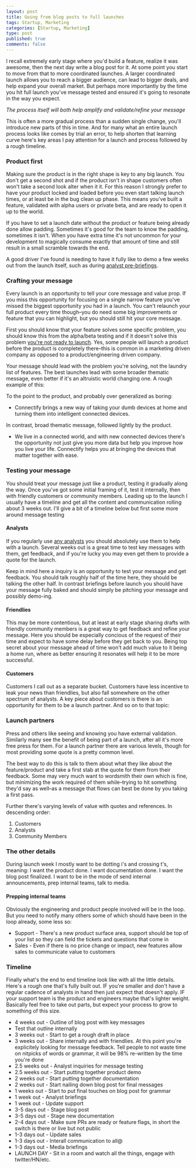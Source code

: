 ```yaml
--- 
layout: post
title: Going from blog posts to full launches
tags: Startup, Marketing
categories: [Startup, Marketing]
type: post
published: true
comments: false
---
```


I recall extremely early stage where you'd build a feature, realize it was awesome, then the next day write a blog post for it. At some point you start to move from that to more coordinated launches. A larger coordinated launch allows you to reach a bigger audience, can lead to bigger deals, and help expand your overall market. But perhaps more importantly by the time you hit full launch you've message tested and ensured it's going to resonate in the way you expect. 

*The process itself will both help amplify and validate/refine your message*

This is often a more gradual process than a sudden single change, you'll introduce new parts of this in time. And for many what an entire launch process looks like comes by trial an error, to help shorten that learning curve here's key areas I pay attention for a launch and process followed by a rough timeline.

<!--more-->

### Product first

Making sure the product is in the right shape is key to any big launch. You don't get a second shot and if the product isn't in shape customers often won't take a second look alter when it it. For this reason I strongly prefer to have your product locked and loaded before you even start talking launch times, or at least be in the bug clean up phase. This means you've built a feature, validated with alpha users or private beta, and are ready to open it up to the world. 

If you have to set a launch date without the product or feature being already done allow padding. Sometimes it's good for the team to know the padding, sometimes it isn't. When you have extra time it's not uncommon for your development to magically consume exactly that amount of time and still result in a small scramble towards the end.

A good driver I've found is needing to have it fully like to demo a few weeks out from the launch itself, such as during [analyst pre-briefings]().

### Crafting your message

Every launch is an opportunity to tell your core message and value prop. If you miss this opportunity for focusing on a single narrow feature you've missed the biggest opportunity you had in a launch. You can't relaunch your full product every time though–you do need some big improvements or feature that you can highlight, but you should still hit your core message. 

First you should know that your feature solves some specific problem, you should know this from the alpha/beta testing and if it doesn't solve this problem [you're not ready to launch](/2014/08/13/when-to-ship-when-to-kill/). Yes, some people will launch a product before the product is completely there–this is common in a marketing driven company as opposed to a product/engineering driven company.

Your message should lead with the problem you're solving, not the laundry list of features. The best launches lead with some  broader thematic message, even better if it's an altruistic world changing one. A rough example of this:

To the point to the product, and probably over generalized as boring:

* Connectify brings a new way of taking your dumb devices at home and turning them into intelligent connected devices.

In contrast, broad thematic message, followed lightly by the product.

*  We live in a connected world, and with new connected devices there's the opportunity not just give you more data but help you improve how you live your life. Connectify helps you at bringing the devices that matter together with ease.

### Testing your message

You should treat your message just like a product, testing it gradually along the way. Once you've got some initial framing of it, test it internally, then with friendly customers or community members. Leading up to the launch I usually have a timeline and get all the content and communication rolling about 3 weeks out. I'll give a bit of a timeline below but first some more around message testing

#### Analysts

If you regularly use [any analysts](/2015/07/25/A-guide-to-analyst-relations-for-startups/) you should absolutely use them to help with a launch. Several weeks out is a great time to test key messages with them, get feedback, and if you're lucky you may even get them to provide a quote for the launch. 

Keep in mind here a inquiry is an opportunity to test your message and get feedback. You should talk roughly half of the time here, they should be talking the other half. In contrast briefings before launch you should have your message fully baked and should simply be pitching your message and possibly demo-ing. 

#### Friendlies

This may be more contentious, but at least at early stage sharing drafts with friendly community members is a great way to get feedback and refine your message. Here you should be especially concious of the request of their time and expect to have some delay before they get back to you. Being top secret about your message ahead of time won't add much value to it being a home run, where as better ensuring it resonates will help it to be more successful. 

#### Customers

Customers I call out as a separate bucket. Customers have less incentive to leak your news than friendlies, but also fall somewhere on the other spectrum of analysts. A key piece about customers is there is an opportunity for them to be a launch partner. And so on to that topic:

### Launch partners

Press and others like seeing and knowing you have external validation. Similarly many see the benefit of being part of a launch, after all it's more free press for them. For a launch partner there are various levels, though for most providing some quote is a pretty common level. 

The best way to do this is talk to them about what they like about the feature/product and take a first stab at the quote for them from their feedback. Some may very much want to wordsmith their own which is fine, but minimizing the work required of them while–trying to hit something they'd say as well–as a message that flows can best be done by you taking a first pass. 

Further there's varying levels of value with quotes and references. In descending order:

1. Customers
2. Analysts
3. Community Members

### The other details

During launch week I mostly want to be dotting i's and crossing t's, meaning: I want the product done. I want documentation done. I want the blog post finalized. I want to be in the mode of send internal announcements, prep internal teams, talk to media.

#### Prepping internal teams

Obviously the engineering and product people involved will be in the loop. But you need to notify many others some of which should have been in the loop already, some less so:

* Support - There's a new product surface area, support should be top of your list so they can field the tickets and questions that come in
* Sales - Even if there is no price change or impact, new features allow sales to communicate value to customers


### Timeline

Finally what's the end to end timeline look like with all the little details. Here's a rough one that's fully built out. IF you're smaller and don't have a regular cadence of analysts in hand then just expect that doesn't apply. IF your support team is the product and engineers maybe that's lighter weight. Basically feel free to take out parts, but expect your process to grow to something of this size.

* 4 weeks out - Outline of blog post with key messages
* Test that outline internally
* 3 weeks out - Start to get a rough draft in place
* 3 weeks out - Share internally and with friendlies. At this point you're explicitely looking for message feedback. Tell people to not waste time on nitpicks of words or grammar, it will be 98% re-written by the time you're done
* 2.5 weeks out - Analyst inquiries for message testing
* 2.5 weeks out - Start putting together product demo
* 2 weeks out - Start putting together documentation 
* 2 weeks out - Start nailing down blog post for final messages
* 1 weeks out - Start to put final touches on blog post for grammar
* 1 week out - Analyst briefings
* 1 week out - Update support 
* 3-5 days out - Stage blog post
* 3-5 days out - Stage new documentation
* 2-4 days out - Make sure PRs are ready or feature flags, in short the switch is there or live but not public 
* 1-3 days out - Update sales
* 1-3 days out - Interall communication to all@
* 1-3 days out - Media briefings
* LAUNCH DAY - Sit in a room and watch all the things, engage with twitter/HN/etc. 